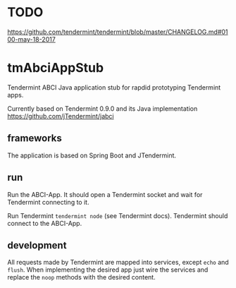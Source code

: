 # TODO
https://github.com/tendermint/tendermint/blob/master/CHANGELOG.md#0100-may-18-2017

# tmAbciAppStub
Tendermint ABCI Java application stub for rapdid prototyping Tendermint apps.

Currently based on Tendermint 0.9.0 and its Java implementation https://github.com/jTendermint/jabci

## frameworks
The application is based on Spring Boot and JTendermint.

## run

Run the ABCI-App. It should open a Tendermint socket and wait for Tendermint connecting to it.

Run Tendermint `tendermint node` (see Tendermint docs). Tendermint should connect to the ABCI-App.

## development
All requests made by Tendermint are mapped into services, except `echo` and `flush`.
When implementing the desired app just wire the services and replace the `noop` methods with the desired content.

